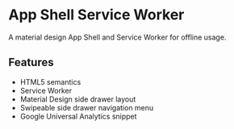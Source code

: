 # App Shell Service Worker

A material design App Shell and Service Worker for offline usage.

## Features

* HTML5 semantics
* Service Worker
* Material Design side drawer layout
* Swipeable side drawer navigation menu
* Google Universal Analytics snippet
